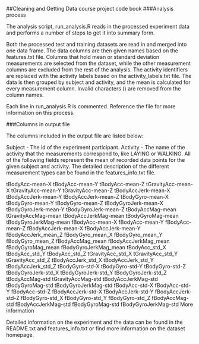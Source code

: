 ##Cleaning and Getting Data course project code book
###Analysis process

The analysis script, run_analysis.R reads in the processed experiment data and performs a number of steps 
to get it into summary form.

Both the processed test and training datasets are read in and merged into one data frame.
The data columns are then given names based on the features.txt file.
Columns that hold mean or standard deviation measurements are selected from the dataset, 
while the other measurement columns are excluded from the rest of the analysis.
The activity identifiers are replaced with the activity labels based on the activity_labels.txt file.
The data is then grouped by subject and activity, and the mean is calculated for every measurement column.
Invalid characters () are removed from the column names.

Each line in run_analysis.R is commented. Reference the file for more information on this process.

###Columns in output file

The columns included in the output file are listed below:

Subject - The id of the experiment participant.
Activity - The name of the activity that the measurements correspond to, like LAYING or WALKING.
All of the following fields represent the mean of recorded data points for the given subject and activity. 
The detailed description of the different measurement types can be found in the features_info.txt file.

tBodyAcc-mean-X
tBodyAcc-mean-Y
tBodyAcc-mean-Z
tGravityAcc-mean-X
tGravityAcc-mean-Y
tGravityAcc-mean-Z
tBodyAccJerk-mean-X
tBodyAccJerk-mean-Y
tBodyAccJerk-mean-Z
tBodyGyro-mean-X
tBodyGyro-mean-Y
tBodyGyro-mean-Z
tBodyGyroJerk-mean-X
tBodyGyroJerk-mean-Y
tBodyGyroJerk-mean-Z
tBodyAccMag-mean
tGravityAccMag-mean
tBodyAccJerkMag-mean
tBodyGyroMag-mean
tBodyGyroJerkMag-mean
fBodyAcc-mean-X
fBodyAcc-mean-Y
fBodyAcc-mean-Z
fBodyAccJerk-mean-X
fBodyAccJerk-mean-Y
fBodyAccJerk_mean_Z
fBodyGyro_mean_X
fBodyGyro_mean_Y
fBodyGyro_mean_Z
fBodyAccMag_mean
fBodyAccJerkMag_mean
fBodyGyroMag_mean
fBodyGyroJerkMag_mean
tBodyAcc_std_X
tBodyAcc_std_Y
tBodyAcc_std_Z
tGravityAcc_std_X
tGravityAcc_std_Y
tGravityAcc_std_Z
tBodyAccJerk_std_X
tBodyAccJerk_std_Y
tBodyAccJerk_std_Z
tBodyGyro-std-X
tBodyGyro-std-Y
tBodyGyro-std-Z
tBodyGyroJerk-std_X
tBodyGyroJerk-std_Y
tBodyGyroJerk-std_Z
tBodyAccMag-std
tGravityAccMag-std
tBodyAccJerkMag-std
tBodyGyroMag-std
tBodyGyroJerkMag-std
fBodyAcc-std-X
fBodyAcc-std-Y
fBodyAcc-std-Z
fBodyAccJerk-std-X
fBodyAccJerk-std-Y
fBodyAccJerk-std-Z
fBodyGyro-std_X
fBodyGyro-std_Y
fBodyGyro-std_Z
fBodyAccMag-std
fBodyAccJerkMag-std
fBodyGyroMag-std
fBodyGyroJerkMag-std
More information

Detailed information on the experiment and the data can be found in the README.txt and features_info.txt 
or find more information on the dataset homepage.

